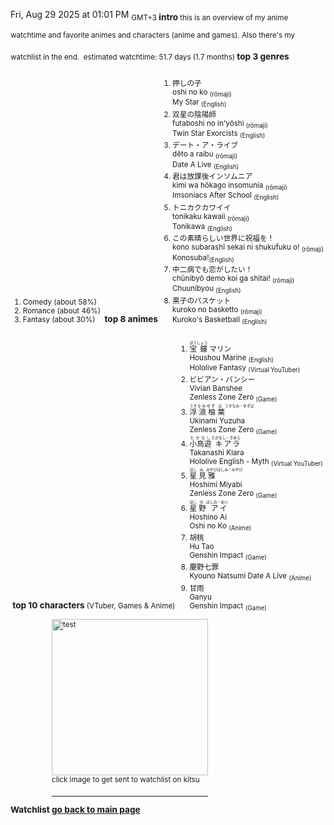 
<style>
  ruby + .fallback {
   display:none;
 }
</style
last update: <br/> Fri, Aug 29 2025 at 01:01 PM <sub>GMT+3<ruby>

<h3> intro </h3>
this is an overview of my anime watchtime and favorite animes and characters (anime and games). Also there's my watchlist in the end.
<hr/>

estimated watchtime: 51.7 days (1.7 months)
<h3> top 3 genres </h3>
  <ol>
    <li>Comedy (about 58%)</li>
    <li>Romance (about 46%)</li>
    <li>Fantasy (about 30%)</li>
  </ol>
<hr/>

<h3>top 8 animes</h3>
<ol>
  <li>
    押しの子 <br/>
    oshi no ko <sub>(rōmaji)</sub><br/>
    My Star <sub>(English)</sub>
  </li>
  <li>
    双星の陰陽師 <br/>
    futaboshi no in'yōshi <sub>(rōmaji)</sub><br/>
    Twin Star Exorcists <sub>(English)</sub>
  </li>
  <li>
    デート・ア・ライブ <br/>
    dēto a raibu <sub>(rōmaji)</sub><br/>
    Date A Live <sub>(English)</sub>
  </li>
  <li>
    君は放課後インソムニア <br/>
    kimi wa hōkago insomunia <sub>(rōmaji)</sub><br/>
    Imsoniacs After School <sub>(English)</sub>
  </li>
  <li>
    トニカクカワイイ　<br/>
    tonikaku kawaii <sub>(rōmaji)</sub><br/>
    Tonikawa <sub>(English)</sub>
  </li>
  <li>
    この素晴らしい世界に祝福を！ <br/>
    kono subarashī sekai ni shukufuku o! <sub>(rōmaji)</sub><br/>
    Konosuba!<sub>(English)</sub>
  </li>
  <li>
    中二病でも恋がしたい！ <br/>
    chūnibyō demo koi ga shitai! <sub>(rōmaji)</sub><br/>
    Chuunibyou <sub>(English)</sub>
  </li>
  <li>
    黒子のバスケット <br/>
    kuroko no basketto <sub>(rōmaji)</sub><br/>
    Kuroko's Basketball <sub>(English)</sub>
  </li>
</ol>
<hr/>

<h3>top 10 characters</h3>
(VTuber, Games & Anime)<br/>

<ol>
  <li>
    <ruby>
      <rb>宝</rb><rt>ほう</rt>
      <rb>鐘</rb><rt>しょう</rt>
      <rb>マリン</rb>
    </ruby>
    <span class="fallback">【ほうしょう・まりん】</span>
<br/>
    Houshou Marine <sub>(English)</sub><br/>
    Hololive Fantasy <sub>(Virtual YouTuber)</sub>
  </li>
  <li>
    ビビアン・バンシー <br/>
    Vivian Banshee <br/>
    Zenless Zone Zero <sub>(Game)</sub>
  </li>
  <li>
    <ruby>
      <rb>浮</rb><rt>うき</rt>
      <rb>浪</rb><rt>なみ</rt>
      <rb>柚</rb><rt>ゆず</rt>
      <rb>葉</rb><rt>は</rt>
      <rp>【</rp><rt>うきなみ・ゆずは</rt><rp>】</rp>
    </ruby><br/>
    Ukinami Yuzuha <br/>
    Zenless Zone Zero <sub>(Game)</sub>
  </li>
  <li>
    <ruby>
      <rb>小鳥遊</rb><rt>たかなし</rt>
      <rb>キアラ</rb> 
      <rp>【</rp><rt>たかなし・きあら</rt><rp>】</rp>
    </ruby><br/>
    Takanashi Kiara <br/>
    Hololive English - Myth <sub>(Virtual YouTuber)</sub>
  </li>
  <li>
    <ruby>
      <rb>星</rb><rt>ほし</rt>
      <rb>見</rb><rt>み</rb>
      <rb>雅</rb><rt>みやび</rb>
      <rp>【</rp><rt>ほしみ・みやび</rt><rp>】</rp> 
    </ruby><br/>
    Hoshimi Miyabi <br/>
    Zenless Zone Zero <sub>(Game)</sub>
  </li>
  <li>
    <ruby>
      <rb>星</rb><rt>ほし</rt>
      <rb>野</rb><rt>の</rt>
      <rb>アイ</rb> 
      <rp>【</rp><rt>ほしの・あい</rt><rp>】</rp>
    </ruby><br/>
    Hoshino Ai <br/>
    Oshi no Ko <sub>(Anime)</sub>
  <li>
    胡桃 <br/>
    Hu Tao <br/>
    Genshin Impact <sub>(Game)</sub>
  </li>
  <li>
    慶野七罪 <br/>
    Kyouno Natsumi
    Date A Live <sub>(Anime)</sub>
  </li>
  <li>
    甘雨 <br/>
    Ganyu <br/>
    Genshin Impact <sub>(Game)</sub>
  </li>
</ol>
<hr/>

<h3> Watchlist </h3>
  <div class="container">
    <a href="https://kitsu.io/users/nekomata_mottsii/library">
      <img src="https://c.tenor.com/geGFxXPcbfkAAAAS/chuunibyou-smug.gif" width="250" height="250" alt="test" class="image">
      <div class="overlay">
    </a>
  </div>
 click image to get sent to watchlist on kitsu
  <h3/><hr/>

  <a href="https://github.com/nekomata_mottsii">go back to main page</a>
